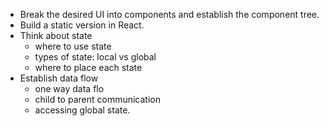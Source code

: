 - Break the desired UI into components and establish the component tree.
- Build a static version in React.
- Think about state
   - where to use state
   - types of state: local vs global
   - where to place each state
- Establish data flow
  - one way data flo
  - child to parent communication
  - accessing global state.